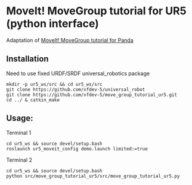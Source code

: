 # MoveIt! MoveGroup tutorial for UR5 (python interface)

Adaptation of [MoveIt! MoveGroup tutorial for Panda](https://github.com/ros-planning/moveit_tutorials/blob/kinetic-devel/doc/move_group_python_interface/)

## Installation

Need to use fixed URDF/SRDF universal_robotics package

```
mkdir -p ur5_ws/src && cd ur5_ws/src
git clone https://github.com/vfdev-5/universal_robot
git clone https://github.com/vfdev-5/move_group_tutorial_ur5.git
cd ../ & catkin_make
```

## Usage:

Terminal 1
```
cd ur5_ws && source devel/setup.bash
roslaunch ur5_moveit_config demo.launch limited:=true
```

Terminal 2
```
cd ur5_ws && source devel/setup.bash
python src/move_group_tutorial_ur5/src/move_group_tutorial_ur5.py
```
